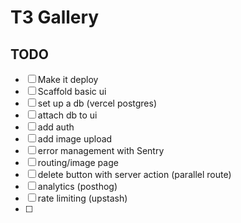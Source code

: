 # T3 Gallery

## TODO

- [ ] Make it deploy
- [ ] Scaffold basic ui
- [ ] set up a db (vercel postgres)
- [ ] attach db to ui
- [ ] add auth
- [ ] add image upload
- [ ] error management with Sentry
- [ ] routing/image page
- [ ] delete button with server action (parallel route)
- [ ] analytics (posthog)
- [ ] rate limiting (upstash)
- [ ]
